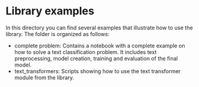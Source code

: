 # Library examples

In this directory you can find several examples that illustrate how to use the library. The folder is organized as follows:

* complete problem: Contains a notebook with a complete example on how to solve a text classification problem. It includes text preprocessing, model creation, training and evaluation of the final model.
* text_transformers: Scripts showing how to use the text transformer module from the library.
